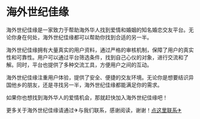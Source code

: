 # 海外世纪佳缘

海外世纪佳缘是一家致力于帮助海外华人找到爱情和婚姻的知名婚恋交友平台。无论你身在何处，海外世纪佳缘都可以帮助你找到合适的另一半。 

海外世纪佳缘拥有大量真实的用户资料，通过严格的审核机制，保障了用户的真实性和可靠性。用户可以通过平台筛选条件，找到自己心仪的对象，进行交流和了解。同时，平台也提供了多种交流工具，方便用户之间的互动。

海外世纪佳缘注重用户体验，提供了安全、便捷的交友环境。无论你是想要结识异国他乡的朋友，还是寻找另一半，海外世纪佳缘都能满足你的需求。

如果你也想找到海外华人的爱情机会，那就赶快加入海外世纪佳缘吧！

更多关于海外世纪佳缘请通过✈与我们联系，感谢阅读，谢谢！[点这里联系✈](https://gg.k02.cc)
